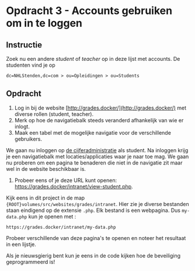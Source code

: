 # Opdracht 3 - Accounts gebruiken om in te loggen

## Instructie

Zoek nu een andere _student_ of _teacher_ op in deze lijst met accounts. De studenten vind je op

    dc=NHLStenden,dc=com > ou=Opleidingen > ou=Students

## Opdracht

1. Log in bij de website [http://grades.docker/](http://grades.docker/) met diverse rollen (student, teacher).
2. Merk op hoe de navigatiebalk steeds veranderd afhankelijk van wie er inlogt.
3. Maak een tabel met de mogelijke navigatie voor de verschillende gebruikers.

We gaan nu inloggen op [de cijferadministratie](http://grades.docker/) als student. Na inloggen krijg je een navigatiebalk met
locaties/applicaties waar je naar toe mag. We gaan nu proberen om een pagina te benaderen die niet in de navigatie zit
maar wel in de website beschikbaar is.

1. Probeer eens of je deze URL kunt openen: https://grades.docker/intranet/view-student.php.

Kijk eens in dit project in de map `{ROOT}volumes/src/websites/grades/intranet`. Hier zie je diverse bestanden staan
eindigend op de extensie `.php`. Elk bestand is een webpagina. Dus `my-data.php` kun je openen met :

`https://grades.docker/intranet/my-data.php`

Probeer verschillende van deze pagina's te openen en noteer het resultaat in een lijstje.

Als je nieuwsgierig bent kun je eens in de code kijken hoe de beveiliging geprogrammeerd is!
